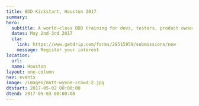 ```yaml
---
title: BDD Kickstart, Houston 2017
summary: 
hero:
  subtitle: A world-class BDD training for devs, testers, product owners and BAs
  dates: May 2nd-3rd 2017
  cta:
    link: https://www.getdrip.com/forms/29515959/submissions/new
    message: Register your interest
location:
  url: 
  name: Houston
layout: one-column
nav: events
image: /images/matt-wynne-crowd-2.jpg
dtstart: 2017-05-02 00:00:00
dtend: 2017-05-03 00:00:00
---
```

